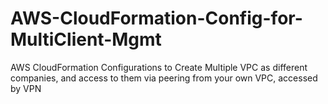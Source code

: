 # AWS-CloudFormation-Config-for-MultiClient-Mgmt
AWS CloudFormation Configurations to Create Multiple VPC as different companies, and access to them via peering from your own VPC, accessed by VPN
